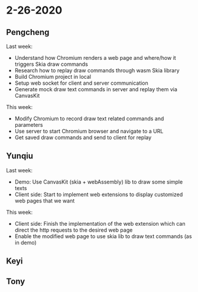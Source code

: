# 2-26-2020

## Pengcheng

Last week:

- Understand how Chromium renders a web page and where/how it triggers Skia draw commands
- Research how to replay draw commands through wasm Skia library
- Build Chromium project in local
- Setup web socket for client and server communication
- Generate mock draw text commands in server and replay them via CanvasKit

This week:

- Modify Chromium to record draw text related commands and parameters
- Use server to start Chromium browser and navigate to a URL
- Get saved draw commands and send to client for replay

## Yunqiu


Last week:

- Demo: Use CanvasKit (skia + webAssembly) lib to draw some simple texts
- Client side: Start to implement web extensions to display customized web pages that we want 


This week:

- Client side: Finish the implementation of the web extension which can direct the http requests to the desired web page
- Enable the modified web page to use skia lib to draw text commands (as in demo) 


## Keyi

## Tony
